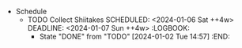 - Schedule
	- TODO Collect Shiitakes
	  SCHEDULED: <2024-01-06 Sat ++4w>
	  DEADLINE: <2024-01-07 Sun ++4w>
	  :LOGBOOK:
	  * State "DONE" from "TODO" [2024-01-02 Tue 14:57]
	  :END: